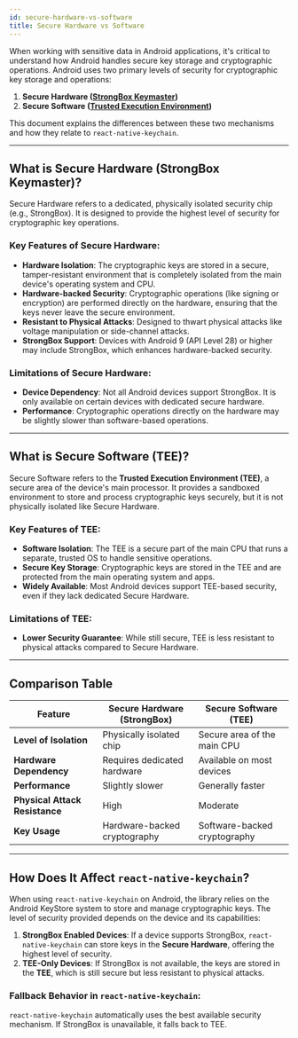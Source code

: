 ```yaml
---
id: secure-hardware-vs-software
title: Secure Hardware vs Software
---
```


When working with sensitive data in Android applications, it's critical to understand how Android handles secure key storage and cryptographic operations. Android uses two primary levels of security for cryptographic key storage and operations:

1. **Secure Hardware ([StrongBox Keymaster](https://source.android.com/docs/security/best-practices/hardware))**
2. **Secure Software ([Trusted Execution Environment](https://source.android.com/docs/security/features/trusty))**

This document explains the differences between these two mechanisms and how they relate to `react-native-keychain`.

---

## **What is Secure Hardware (StrongBox Keymaster)?**

Secure Hardware refers to a dedicated, physically isolated security chip (e.g., StrongBox). It is designed to provide the highest level of security for cryptographic key operations.

### Key Features of Secure Hardware:
- **Hardware Isolation**: The cryptographic keys are stored in a secure, tamper-resistant environment that is completely isolated from the main device's operating system and CPU.
- **Hardware-backed Security**: Cryptographic operations (like signing or encryption) are performed directly on the hardware, ensuring that the keys never leave the secure environment.
- **Resistant to Physical Attacks**: Designed to thwart physical attacks like voltage manipulation or side-channel attacks.
- **StrongBox Support**: Devices with Android 9 (API Level 28) or higher may include StrongBox, which enhances hardware-backed security.

### Limitations of Secure Hardware:
- **Device Dependency**: Not all Android devices support StrongBox. It is only available on certain devices with dedicated secure hardware.
- **Performance**: Cryptographic operations directly on the hardware may be slightly slower than software-based operations.

---

## **What is Secure Software (TEE)?**

Secure Software refers to the **Trusted Execution Environment (TEE)**, a secure area of the device's main processor. It provides a sandboxed environment to store and process cryptographic keys securely, but it is not physically isolated like Secure Hardware.

### Key Features of TEE:
- **Software Isolation**: The TEE is a secure part of the main CPU that runs a separate, trusted OS to handle sensitive operations.
- **Secure Key Storage**: Cryptographic keys are stored in the TEE and are protected from the main operating system and apps.
- **Widely Available**: Most Android devices support TEE-based security, even if they lack dedicated Secure Hardware.

### Limitations of TEE:
- **Lower Security Guarantee**: While still secure, TEE is less resistant to physical attacks compared to Secure Hardware.

---

## **Comparison Table**

| Feature                         | Secure Hardware (StrongBox)    | Secure Software (TEE)         |
|---------------------------------|--------------------------------|--------------------------------|
| **Level of Isolation**          | Physically isolated chip       | Secure area of the main CPU   |
| **Hardware Dependency**         | Requires dedicated hardware    | Available on most devices     |
| **Performance**                 | Slightly slower                | Generally faster              |
| **Physical Attack Resistance**  | High                           | Moderate                      |
| **Key Usage**                   | Hardware-backed cryptography   | Software-backed cryptography  |

---

## **How Does It Affect `react-native-keychain`?**

When using `react-native-keychain` on Android, the library relies on the Android KeyStore system to store and manage cryptographic keys. The level of security provided depends on the device and its capabilities:

1. **StrongBox Enabled Devices**: If a device supports StrongBox, `react-native-keychain` can store keys in the **Secure Hardware**, offering the highest level of security.
2. **TEE-Only Devices**: If StrongBox is not available, the keys are stored in the **TEE**, which is still secure but less resistant to physical attacks.

### **Fallback Behavior in `react-native-keychain`**:
`react-native-keychain` automatically uses the best available security mechanism. If StrongBox is unavailable, it falls back to TEE.